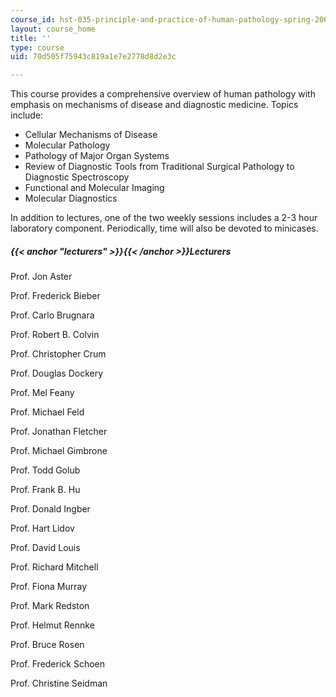 ```yaml
---
course_id: hst-035-principle-and-practice-of-human-pathology-spring-2003
layout: course_home
title: ''
type: course
uid: 70d505f75943c819a1e7e2778d8d2e3c

---
```

This course provides a comprehensive overview of human pathology with emphasis on mechanisms of disease and diagnostic medicine. Topics include:

*   Cellular Mechanisms of Disease
*   Molecular Pathology
*   Pathology of Major Organ Systems
*   Review of Diagnostic Tools from Traditional Surgical Pathology to Diagnostic Spectroscopy
*   Functional and Molecular Imaging
*   Molecular Diagnostics

In addition to lectures, one of the two weekly sessions includes a 2-3 hour laboratory component. Periodically, time will also be devoted to minicases.

##### {{< anchor "lecturers" >}}{{< /anchor >}}Lecturers

Prof. Jon Aster

Prof. Frederick Bieber

Prof. Carlo Brugnara

Prof. Robert B. Colvin

Prof. Christopher Crum

Prof. Douglas Dockery

Prof. Mel Feany

Prof. Michael Feld

Prof. Jonathan Fletcher

Prof. Michael Gimbrone

Prof. Todd Golub

Prof. Frank B. Hu

Prof. Donald Ingber

Prof. Hart Lidov

Prof. David Louis

Prof. Richard Mitchell

Prof. Fiona Murray

Prof. Mark Redston

Prof. Helmut Rennke

Prof. Bruce Rosen

Prof. Frederick Schoen

Prof. Christine Seidman
